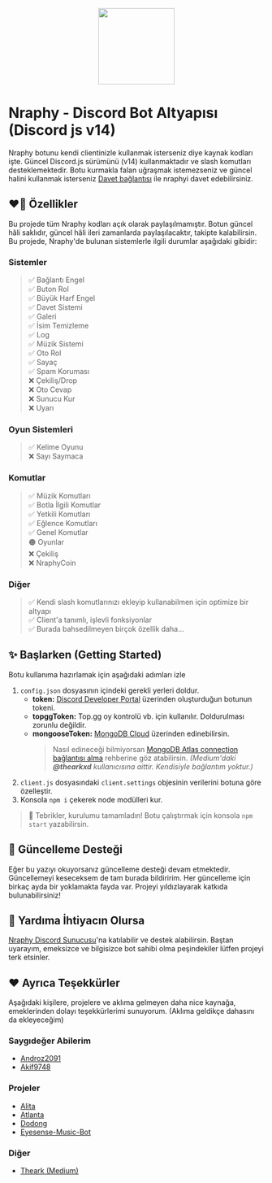 
<p align="center">
  <img width="150" height="150" href="https://discord.com/oauth2/authorize?client_id=700959962452459550&permissions=8&redirect_uri=https://discord.gg/VppTU9h&scope=applications.commands%20bot&response_type=code" src="https://cdn.discordapp.com/attachments/801418986809589771/1007426236894691378/Narpitti.png">
</p>

# Nraphy - Discord Bot Altyapısı (Discord js v14)
Nraphy botunu kendi clientinizle kullanmak isterseniz diye kaynak kodları işte. Güncel Discord.js sürümünü (v14) kullanmaktadır ve slash komutları desteklemektedir. Botu kurmakla falan uğraşmak istemezseniz ve güncel halini kullanmak isterseniz [Davet bağlantısı](https://discord.com/oauth2/authorize?client_id=700959962452459550&permissions=8&redirect_uri=https://discord.gg/VppTU9h&scope=applications.commands%20bot&response_type=code) ile nraphyi davet edebilirsiniz.

## ❤️‍🔥 Özellikler
Bu projede tüm Nraphy kodları açık olarak paylaşılmamıştır. Botun güncel hâli saklıdır, güncel hâli ileri zamanlarda paylaşılacaktır, takipte kalabilirsin. Bu projede, Nraphy'de bulunan sistemlerle ilgili durumlar aşağıdaki gibidir:
### Sistemler
> ✅ Bağlantı Engel <br>
> ✅ Buton Rol <br>
> ✅ Büyük Harf Engel <br>
> ✅ Davet Sistemi <br>
> ✅ Galeri <br>
> ✅ İsim Temizleme <br>
> ✅ Log <br>
> ✅ Müzik Sistemi <br>
> ✅ Oto Rol <br>
> ✅ Sayaç <br>
> ✅ Spam Koruması <br>
> ❌ Çekiliş/Drop <br>
> ❌ Oto Cevap <br>
> ❌ Sunucu Kur <br>
> ❌ Uyarı <br>

### Oyun Sistemleri
> ✅ Kelime Oyunu <br>
> ❌ Sayı Saymaca <br>

### Komutlar
> ✅ Müzik Komutları <br>
> ✅ Botla İlgili Komutlar <br>
> ✅ Yetkili Komutları <br>
> ✅ Eğlence Komutları <br>
> ✅ Genel Komutlar <br>
> 🟠 Oyunlar <br>
> ❌ Çekiliş <br>
> ❌ NraphyCoin <br>

### Diğer
> ✅ Kendi slash komutlarınızı ekleyip kullanabilmen için optimize bir altyapı <br>
> ✅ Client'a tanımlı, işlevli fonksiyonlar <br>
> ✅ Burada bahsedilmeyen birçok özellik daha... <br>

## ✨ Başlarken (Getting Started)
Botu kullanıma hazırlamak için aşağıdaki adımları izle
1. `config.json` dosyasının içindeki gerekli yerleri doldur. <br>
    * **token:** [Discord Developer Portal](https://discord.com/developers/applications) üzerinden oluşturduğun botunun tokeni. <br>
    * **topggToken:** Top.gg oy kontrolü vb. için kullanılır. Doldurulması zorunlu değildir. <br>
    * **mongooseToken:** [MongoDB Cloud](https://cloud.mongodb.com) üzerinden edinebilirsin.
		> Nasıl edineceği bilmiyorsan [MongoDB Atlas connection bağlantısı alma](https://medium.com/@thearkxd/node-js-projeleri-i%C3%A7in-mongodb-atlas-connection-linki-alma-5d955bbe5ae6) rehberine göz atabilirsin. 
	*(Medium'daki **@thearkxd** kullanıcısına aittir. Kendisiyle bağlantım yoktur.)*
2. `client.js` dosyasındaki `client.settings` objesinin verilerini botuna göre özelleştir.
3. Konsola `npm i` çekerek node modülleri kur. <br>

> 🎉 Tebrikler, kurulumu tamamladın! Botu çalıştırmak için konsola `npm start` yazabilirsin.

## 🔔 Güncelleme Desteği
Eğer bu yazıyı okuyorsanız güncelleme desteği devam etmektedir. Güncellemeyi keseceksem de tam burada bildiririm. Her güncelleme için birkaç ayda bir yoklamakta fayda var. Projeyi yıldızlayarak katkıda bulunabilirsiniz!

## 💞 Yardıma İhtiyacın Olursa
[Nraphy Discord Sunucusu](https://discord.gg/JhasTMZr2A)'na katılabilir ve destek alabilirsin. Baştan uyarayım, emeksizce ve bilgisizce bot sahibi olma peşindekiler lütfen projeyi terk etsinler.

## ❤️ Ayrıca Teşekkürler
Aşağıdaki kişilere, projelere ve aklıma gelmeyen daha nice kaynağa, emeklerinden dolayı teşekkürlerimi sunuyorum. (Aklıma geldikçe dahasını da ekleyeceğim)
### Saygıdeğer Abilerim 
* [Androz2091](https://github.com/Androz2091)
* [Akif9748](https://github.com/Akif9748)
### Projeler
* [Alita](https://github.com/KSJaay/Alita)
* [Atlanta](https://github.com/Androz2091/AtlantaBot)
* [Dodong](https://github.com/nizewn/Dodong)
* [Eyesense-Music-Bot](https://github.com/naseif/Eyesense-Music-Bot)
### Diğer
* [Theark (Medium)](https://medium.com/@thearkxd)
